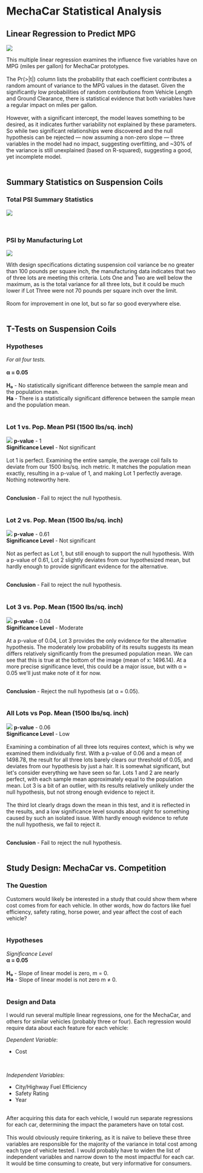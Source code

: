 # MechaCar Statistical Analysis
## Linear Regression to Predict MPG
![](./Resources/LM-Predict-MPG.png)

This multiple linear regression examines the influence five variables have on MPG (miles per gallon) for MechaCar prototypes. <br></br>
The Pr(>|t|) column lists the probability that each coefficient contributes a random amount of variance to the MPG values in the dataset. Given the significantly low probabilities of random contributions from Vehicle Length and Ground Clearance, there is statistical evidence that both variables have a regular impact on miles per gallon. <br></br>
However, with a significant intercept, the model leaves something to be desired, as it indicates further variability not explained by these parameters. So while two significant relationships were discovered and the null hypothesis can be rejected — now assuming a non-zero slope — three variables in the model had no impact, suggesting overfitting, and ~30% of the variance is still unexplained (based on R-squared), suggesting a good, yet incomplete model.
<br></br>

## Summary Statistics on Suspension Coils
### **Total PSI Summary Statistics**
![](./Resources/total_summary.png)

<br>

### **PSI by Manufacturing Lot**
![](./Resources/lot_summary.png)

With design specifications dictating suspension coil variance be no greater than 100 pounds per square inch, the manufacturing data indicates that two of three lots are meeting this criteria. Lots One and Two are well below the maximum, as is the total variance for all three lots, but it could be much lower if Lot Three were not 70 pounds per square inch over the limit. <br></br>
Room for improvement in one lot, but so far so good everywhere else.
<br></br>

## T-Tests on Suspension Coils
### **Hypotheses**
<font size=2>_For all four tests._</font><br></br>
**α = 0.05**<br></br>
**H₀** - No statistically significant difference between the sample mean and the population mean.<br>
**Ha** - There is a statistically significant difference between the sample mean and the population mean. <br></br>

### **Lot 1 vs. Pop. Mean PSI (1500 lbs/sq. inch)**
![](./Resources/lot1.png)
**p-value** - 1 <br>
**Significance Level** - Not significant <br></br>
Lot 1 is perfect. Examining the entire sample, the average coil fails to deviate from our 1500 lbs/sq. inch metric. It matches the population mean exactly, resulting in a p-value of 1, and making Lot 1 perfectly average. Nothing noteworthy here. <br></br>

**Conclusion** - Fail to reject the null hypothesis.
<br></br>

### **Lot 2 vs. Pop. Mean (1500 lbs/sq. inch)**
![](./Resources/lot2.png)
**p-value** - 0.61 <br>
**Significance Level** - Not significant <br></br>
Not as perfect as Lot 1, but still enough to support the null hypothesis. With a p-value of 0.61, Lot 2 slightly deviates from our hypothesized mean, but hardly enough to provide significant evidence for the alternative.
<br></br>

**Conclusion** - Fail to reject the null hypothesis.
<br></br>

### **Lot 3 vs. Pop. Mean (1500 lbs/sq. inch)**
![](./Resources/lot3.png)
**p-value** - 0.04 <br>
**Significance Level** - Moderate <br></br>
At a p-value of 0.04, Lot 3 provides the only evidence for the alternative hypothesis. The moderately low probability of its results suggests its mean differs relatively significantly from the presumed population mean. We can see that this is true at the bottom of the image (mean of x: 1496.14). At a more precise significance level, this could be a major issue, but with α = 0.05 we'll just make note of it for now.
<br></br>

**Conclusion** - Reject the null hypothesis (at α = 0.05).
<br></br>

### **All Lots vs Pop. Mean (1500 lbs/sq. inch)**
![](./Resources/All-Lots.png)
**p-value** - 0.06 <br>
**Significance Level** - Low <br></br>
Examining a combination of all three lots requires context, which is why we examined them individually first. With a p-value of 0.06 and a mean of 1498.78, the result for all three lots barely clears our threshold of 0.05, and deviates from our hypothesis by just a hair. It is somewhat significant, but let's consider everything we have seen so far. Lots 1 and 2 are nearly perfect, with each sample mean approximately equal to the population mean. Lot 3 is a bit of an outlier, with its results relatively unlikely under the null hypothesis, but not strong enough evidence to reject it. <br></br>
The third lot clearly drags down the mean in this test, and it is reflected in the results, and a low significance level sounds about right for something caused by such an isolated issue. With hardly enough evidence to refute the null hypothesis, we fail to reject it.
<br></br>

**Conclusion** - Fail to reject the null hypothesis.
<br></br>


## Study Design: MechaCar vs. Competition
### **The Question**
Customers would likely be interested in a study that could show them where cost comes from for each vehicle. In other words, how do factors like fuel efficiency, safety rating, horse power, and year affect the cost of each vehicle?
<br></br>

### **Hypotheses**
_Significance Level_<br>
**α = 0.05**<br></br>
**H₀** - Slope of linear model is zero, m = 0.<br>
**Ha** - Slope of linear model is not zero m ≠ 0. 
<br></br>

### **Design and Data**
I would run several multiple linear regressions, one for the MechaCar, and others for similar vehicles (probably three or four). Each regression would require data about each feature for each vehicle:<br>

_Dependent Variable_:
* Cost
<br>

_Independent Variables_:
* City/Highway Fuel Efficiency
* Safety Rating
* Year
<br></br>

After acquiring this data for each vehicle, I would run separate regressions for each car, determining the impact the parameters have on total cost.<br></br>
This would obviously require tinkering, as it is naïve to believe these three variables are responsible for the majority of the variance in total cost among each type of vehicle tested. I would probably have to widen the list of independent variables and narrow down to the most impactful for each car. It would be time consuming to create, but very informative for consumers.
